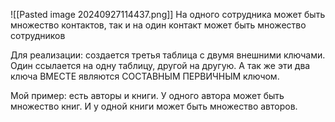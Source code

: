 ![[Pasted image 20240927114437.png]]
На одного сотрудника может быть множество контактов, так и на один контакт может быть множество сотрудников

Для реализации: создается третья таблица с двумя внешними ключами. Один ссылается на одну таблицу, другой на другую. А так же эти два ключа ВМЕСТЕ являются СОСТАВНЫМ ПЕРВИЧНЫМ ключом.

Мой пример: есть авторы и книги. У одного автора может быть множество книг. И у одной книги может быть множество авторов. 